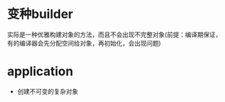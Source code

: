 # 变种builder
实际是一种优雅构建对象的方法，而且不会出现不完整对象(前提：编译期保证，有的编译器会先分配空间给对象，再初始化，会出现问题)

# application
- 创建不可变的复杂对象